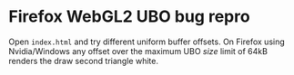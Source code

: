 # Firefox WebGL2 UBO bug repro

Open `index.html` and try different uniform buffer offsets.
On Firefox using Nvidia/Windows any offset over the maximum UBO _size_ limit of 64kB
renders the draw second triangle white.
